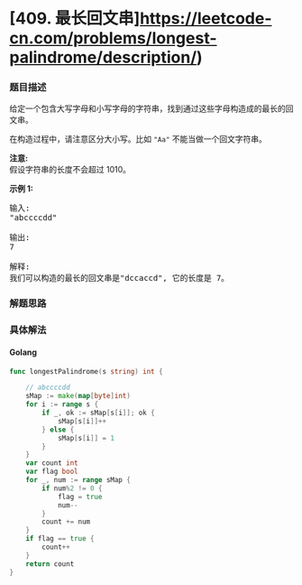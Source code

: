 # [409. 最长回文串]https://leetcode-cn.com/problems/longest-palindrome/description/)

### 题目描述

<p>给定一个包含大写字母和小写字母的字符串，找到通过这些字母构造成的最长的回文串。</p>

<p>在构造过程中，请注意区分大小写。比如&nbsp;<code>&quot;Aa&quot;</code>&nbsp;不能当做一个回文字符串。</p>

<p><strong>注意:</strong><br />
假设字符串的长度不会超过 1010。</p>

<p><strong>示例 1: </strong></p>

<pre>
输入:
&quot;abccccdd&quot;

输出:
7

解释:
我们可以构造的最长的回文串是&quot;dccaccd&quot;, 它的长度是 7。
</pre>

### 解题思路


### 具体解法


#### **Golang**
```go
func longestPalindrome(s string) int {

	// abccccdd
	sMap := make(map[byte]int)
	for i := range s {
		if _, ok := sMap[s[i]]; ok {
			sMap[s[i]]++
		} else {
			sMap[s[i]] = 1
		}
	}
	var count int
	var flag bool
	for _, num := range sMap {
		if num%2 != 0 {
			flag = true
			num--
		}
		count += num
	}
	if flag == true {
		count++
	}
	return count
}
```

